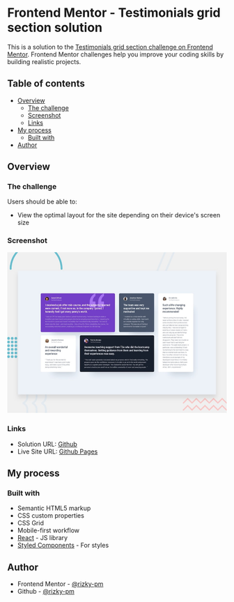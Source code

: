 # Frontend Mentor - Testimonials grid section solution

This is a solution to the [Testimonials grid section challenge on Frontend Mentor](https://www.frontendmentor.io/challenges/testimonials-grid-section-Nnw6J7Un7). Frontend Mentor challenges help you improve your coding skills by building realistic projects.

## Table of contents

-   [Overview](#overview)
    -   [The challenge](#the-challenge)
    -   [Screenshot](#screenshot)
    -   [Links](#links)
-   [My process](#my-process)
    -   [Built with](#built-with)
-   [Author](#author)

## Overview

### The challenge

Users should be able to:

-   View the optimal layout for the site depending on their device's screen size

### Screenshot

![Design](./src/images/desktop-preview.jpg)

### Links

-   Solution URL: [Github](https://github.com/rizky-pm/testimonials-grid-component)
-   Live Site URL: [Github Pages](https://rizky-pm.github.io/testimonials-grid-component/)

## My process

### Built with

-   Semantic HTML5 markup
-   CSS custom properties
-   CSS Grid
-   Mobile-first workflow
-   [React](https://reactjs.org/) - JS library
-   [Styled Components](https://styled-components.com/) - For styles

## Author

-   Frontend Mentor - [@rizky-pm](https://www.frontendmentor.io/profile/rizky-pm)
-   Github - [@rizky-pm](https://github.com/rizky-pm)
